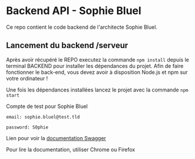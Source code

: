# Backend API - Sophie Bluel

Ce repo contient le code backend de l'architecte Sophie Bluel. 

## Lancement du backend /serveur

Après avoir récupéré le REPO executez la commande `npm install` depuis le terminal BACKEND pour installer les dépendances du projet.
Afin de faire fonctionner le back-end, vous devez avoir à disposition Node.js et npm sur votre ordinateur !


Une fois les dépendances installées lancez le projet avec la commande `npm start`

Compte de test pour Sophie Bluel

```
email: sophie.bluel@test.tld

password: S0phie 
```
Lien pour voir la
[documentation Swagger](http://localhost:5678/api-docs/)

Pour lire la documentation, utiliser Chrome ou Firefox
